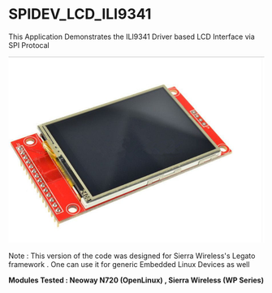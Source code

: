 # SPIDEV_LCD_ILI9341
This Application Demonstrates the ILI9341 Driver based LCD Interface via SPI Protocal

![alt text](https://github.com/Akshaykulkarniak/SPIDEV_LCD_ILI9341/blob/main/2-4-Inch-240X320-Dots-Spi-Ili9341-Driver-TFT-LCD-Touch-Panel-5V-3-3V-Serial-Port-Display-Screen-Module.jpeg)

Note : This version of the code was designed for Sierra Wireless's Legato framework . One can use it for generic Embedded Linux Devices as well


**Modules Tested : Neoway N720 (OpenLinux) , Sierra Wireless (WP Series)**
